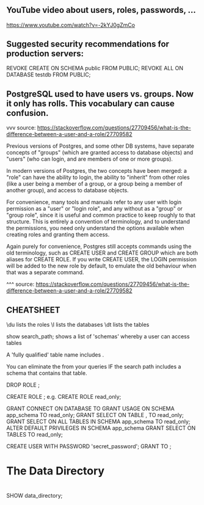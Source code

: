 #

## YouTube video about users, roles, passwords, ...
https://www.youtube.com/watch?v=-2kYJ0gZmCo

## Suggested security recommendations for production servers:

REVOKE CREATE ON SCHEMA public FROM PUBLIC;
REVOKE ALL ON DATABASE testdb FROM PUBLIC;

## PostgreSQL used to have users vs. groups. Now it only has rolls. This vocabulary can cause confusion.

vvv source: https://stackoverflow.com/questions/27709456/what-is-the-difference-between-a-user-and-a-role/27709582

Previous versions of Postgres, and some other DB systems, have separate concepts of "groups" (which are 
granted access to database objects) and "users" (who can login, and are members of one or more groups).

In modern versions of Postgres, the two concepts have been merged: a "role" can have the ability to login, 
the ability to "inherit" from other roles (like a user being a member of a group, or a group being a member 
of another group), and access to database objects.

For convenience, many tools and manuals refer to any user with login permission as a "user" or "login 
role", and any without as a "group" or "group role", since it is useful and common practice to keep roughly 
to that structure. This is entirely a convention of terminology, and to understand the permissions, you 
need only understand the options available when creating roles and granting them access.

Again purely for convenience, Postgres still accepts commands using the old terminology, such as CREATE 
USER and CREATE GROUP which are both aliases for CREATE ROLE. If you write CREATE USER, the LOGIN 
permission will be added to the new role by default, to emulate the old behaviour when that was a separate 
command.

^^^ source: https://stackoverflow.com/questions/27709456/what-is-the-difference-between-a-user-and-a-role/27709582

## CHEATSHEET

\du      lists the roles
\l       lists the databases
\dt      lists the tables

show search_path;        shows a list of 'schemas' whereby a user can access tables

A 'fully qualified' table name includes <schemaname>.<tablename>

You can eliminate the <schemaname> from your queries IF the search path includes a schema that contains 
that table.

DROP ROLE <rolename>;


CREATE ROLE <rolename>;  e.g. CREATE ROLE read_only;

GRANT CONNECT ON DATABASE <dbname> TO <rolename>
GRANT USAGE ON SCHEMA app_schema TO read_only;
GRANT SELECT ON TABLE <tablename1>,<tablename2> TO read_only;
GRANT SELECT ON ALL TABLES IN SCHEMA app_schema TO read_only;
ALTER DEFAULT PRIVILEGES IN SCHEMA app_schema GRANT SELECT ON TABLES TO read_only;

CREATE USER <username> WITH PASSWORD 'secret_password';
GRANT <rolename> TO <username>;



#
# The Data Directory
#

SHOW data_directory; 
